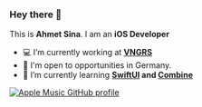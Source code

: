 ### Hey there 👋
This is **Ahmet Sina**. I am an **iOS Developer**
- 💻 I’m currently working at **[VNGRS](https://dev.vngrs.com)**
- 🔎 I'm open to opportunities in Germany.
- 🌱 I’m currently learning **[SwiftUI](https://developer.apple.com/documentation/swiftui) and [Combine](https://developer.apple.com/documentation/combine)**
<!--
<p>&nbsp;<img align="center" src="https://github-readme-stats.vercel.app/api?username=ahmetsina&show_icons=true&locale=en" alt="ahmetsina" />. <img align="center" src="https://github-readme-streak-stats.herokuapp.com/?user=ahmetsina&" alt="ahmetsina" /></p> -->

[![Apple Music GitHub profile](https://apple-music-github-profile.rayriffy.com/theme/dark.svg?uid=001163.2166f755cee14e9bbbc9af42a235f343.2057)](https://music.apple.com/us/browse)
